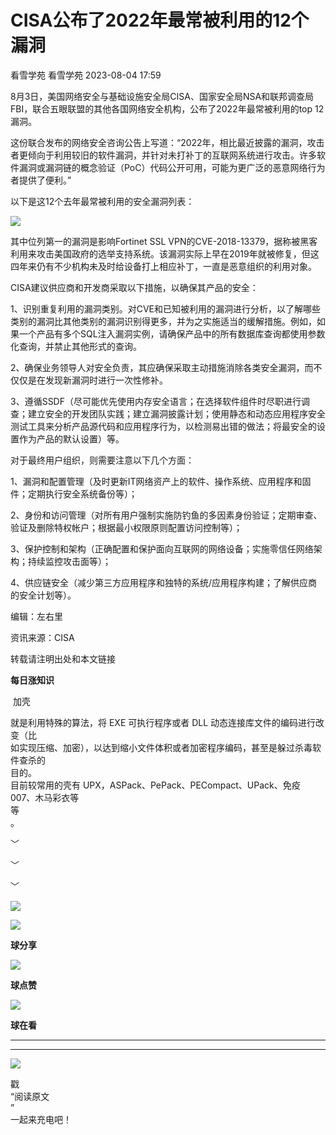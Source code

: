 #  CISA公布了2022年最常被利用的12个漏洞   
看雪学苑  看雪学苑   2023-08-04 17:59  
  
8月3日，美国网络安全与基础设施安全局CISA、国家安全局NSA和联邦调查局FBI，联合五眼联盟的其他各国网络安全机构，公布了2022年最常被利用的top 12漏洞。  
  
  
这份联合发布的网络安全咨询公告上写道：“2022年，相比最近披露的漏洞，攻击者更倾向于利用较旧的软件漏洞，并针对未打补丁的互联网系统进行攻击。许多软件漏洞或漏洞链的概念验证（PoC）代码公开可用，可能为更广泛的恶意网络行为者提供了便利。”  
  
  
以下是这12个去年最常被利用的安全漏洞列表：  
  
  
![](https://mmbiz.qpic.cn/sz_mmbiz_png/1UG7KPNHN8G3eeUfG9J5JnE1f1ye1ZEvxKQiboBoZgPvhciaU1TQcHxVqlDfMqET3I3doAjspiasPamQbsKRqCrzg/640?wx_fmt=png "")  
  
  
其中位列第一的漏洞是影响Fortinet SSL VPN的CVE-2018-13379，据称被黑客利用来攻击美国政府的选举支持系统。该漏洞实际上早在2019年就被修复，但这四年来仍有不少机构未及时给设备打上相应补丁，一直是恶意组织的利用对象。  
  
  
CISA建议供应商和开发商采取以下措施，以确保其产品的安全：  
  
  
1、识别重复利用的漏洞类别。对CVE和已知被利用的漏洞进行分析，以了解哪些类别的漏洞比其他类别的漏洞识别得更多，并为之实施适当的缓解措施。例如，如果一个产品有多个SQL注入漏洞实例，请确保产品中的所有数据库查询都使用参数化查询，并禁止其他形式的查询。  
  
  
2、确保业务领导人对安全负责，其应确保采取主动措施消除各类安全漏洞，而不仅仅是在发现新漏洞时进行一次性修补。  
  
  
3、遵循SSDF（尽可能优先使用内存安全语言；在选择软件组件时尽职进行调查；建立安全的开发团队实践；建立漏洞披露计划；使用静态和动态应用程序安全测试工具来分析产品源代码和应用程序行为，以检测易出错的做法；将最安全的设置作为产品的默认设置）等。  
  
  
对于最终用户组织，则需要注意以下几个方面：  
  
  
1、漏洞和配置管理（及时更新IT网络资产上的软件、操作系统、应用程序和固件；定期执行安全系统备份等）；  
  
  
2、身份和访问管理（对所有用户强制实施防钓鱼的多因素身份验证；定期审查、验证及删除特权帐户；根据最小权限原则配置访问控制等）；  
  
  
3、保护控制和架构（正确配置和保护面向互联网的网络设备；实施零信任网络架构；持续监控攻击面等）；  
  
  
4、供应链安全（减少第三方应用程序和独特的系统/应用程序构建；了解供应商的安全计划等）。  
  
  
  
  
编辑：左右里  
  
资讯来源：CISA  
  
转载请注明出处和本文链接  
  
  
**每日涨知识**  
  
 加壳  
  
就是利用特殊的算法，将 EXE 可执行程序或者 DLL 动态连接库文件的编码进行改变（比  
如实现压缩、加密），以达到缩小文件体积或者加密程序编码，甚至是躲过杀毒软件查杀的  
目的。  
目前较常用的壳有 UPX，ASPack、PePack、PECompact、UPack、免疫 007、木马彩衣等  
等  
。  
  
  
﹀  
  
﹀  
  
﹀  
  
  
![](https://mmbiz.qpic.cn/mmbiz_jpg/Uia4617poZXP96fGaMPXib13V1bJ52yHq9ycD9Zv3WhiaRb2rKV6wghrNa4VyFR2wibBVNfZt3M5IuUiauQGHvxhQrA/640?wx_fmt=jpeg "")  
  
![](https://mmbiz.qpic.cn/sz_mmbiz_gif/1UG7KPNHN8E9S6vNnUMRCOictT4PicNGMgHmsIkOvEno4oPVWrhwQCWNRTquZGs2ZLYic8IJTJBjxhWVoCa47V9Rw/640?wx_fmt=other "")  
  
**球分享**  
  
![](https://mmbiz.qpic.cn/sz_mmbiz_gif/1UG7KPNHN8E9S6vNnUMRCOictT4PicNGMgHmsIkOvEno4oPVWrhwQCWNRTquZGs2ZLYic8IJTJBjxhWVoCa47V9Rw/640?wx_fmt=gif "")  
  
**球点赞**  
  
![](https://mmbiz.qpic.cn/sz_mmbiz_gif/1UG7KPNHN8E9S6vNnUMRCOictT4PicNGMgHmsIkOvEno4oPVWrhwQCWNRTquZGs2ZLYic8IJTJBjxhWVoCa47V9Rw/640?wx_fmt=gif "")  
  
**球在看**  
  
****  
****  
  
![](https://mmbiz.qpic.cn/mmbiz_gif/1UG7KPNHN8FxuBNT7e2ZEfQZgBuH2GkFjvK4tzErD5Q56kwaEL0N099icLfx1ZvVvqzcRG3oMtIXqUz5T9HYKicA/640?wx_fmt=gif "")  
  
戳  
“阅读原文  
”  
一起来充电吧！  
  
